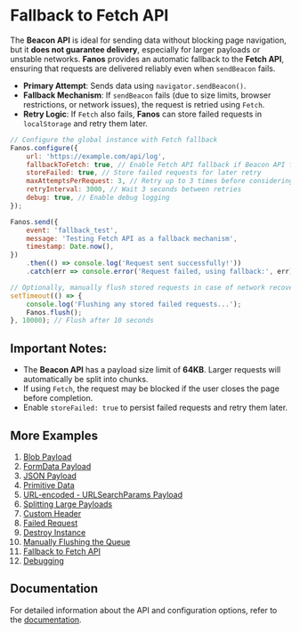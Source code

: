 # Fallback to Fetch API

The **Beacon API** is ideal for sending data without blocking page navigation, but it **does not guarantee delivery**, especially for larger payloads or unstable networks. **Fanos** provides an automatic fallback to the **Fetch API**, ensuring that requests are delivered reliably even when `sendBeacon` fails.

- **Primary Attempt**: Sends data using `navigator.sendBeacon()`.
- **Fallback Mechanism**: If `sendBeacon` fails (due to size limits, browser restrictions, or network issues), the request is retried using `Fetch`.
- **Retry Logic**: If `Fetch` also fails, **Fanos** can store failed requests in `localStorage` and retry them later.

```javascript
// Configure the global instance with Fetch fallback
Fanos.configure({
    url: 'https://example.com/api/log',
    fallbackToFetch: true, // Enable Fetch API fallback if Beacon API fails
    storeFailed: true, // Store failed requests for later retry
    maxAttemptsPerRequest: 3, // Retry up to 3 times before considering it failed
    retryInterval: 3000, // Wait 3 seconds between retries
    debug: true, // Enable debug logging
});

Fanos.send({
    event: 'fallback_test',
    message: 'Testing Fetch API as a fallback mechanism',
    timestamp: Date.now(),
})
    .then(() => console.log('Request sent successfully!'))
    .catch(err => console.error('Request failed, using fallback:', err));

// Optionally, manually flush stored requests in case of network recovery
setTimeout(() => {
    console.log('Flushing any stored failed requests...');
    Fanos.flush();
}, 10000); // Flush after 10 seconds
```

## Important Notes:

- The **Beacon API** has a payload size limit of **64KB**. Larger requests will automatically be split into chunks.
- If using `Fetch`, the request may be blocked if the user closes the page before completion.
- Enable `storeFailed: true` to persist failed requests and retry them later.


## More Examples

1. [Blob Payload](./blob-data.md)
2. [FormData Payload](./form-data.md)
3. [JSON Payload](./json.md)
4. [Primitive Data](./primitive-data.md)
5. [URL-encoded - URLSearchParams Payload](./url-encoded-data.md)
6. [Splitting Large Payloads](./splitting-large-payloads.md)
7. [Custom Header](./custom-headers.md)
8. [Failed Request](./handling-failed-requests.md)
9. [Destroy Instance](./destroying-instance.md)
10. [Manually Flushing the Queue](./manually-flushing-queue.md)
11. [Fallback to Fetch API](./fallback-to-fetch.md)
12. [Debugging](./debugging.md)

## Documentation
For detailed information about the API and configuration options, refer to the [documentation](/docs/index.md).